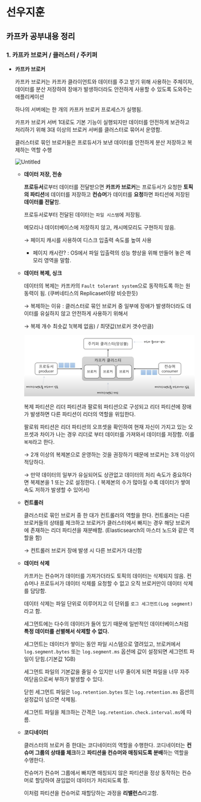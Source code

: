 # 선우지훈

## 카프카 공부내용 정리

### 1. 카프카 브로커 / 클러스터 / 주키퍼

- **카프카 브로커**
    
    카프카 브로커는 카프카 클라이언트와 데이터를 주고 받기 위해 사용하는 주체이자, 데이터를 분산 저장하여 장애가 발생하더라도 안전하게 사용할 수 있도록 도와주는 애플리케이션
    
    하나의 서버에는 한 개의 카프카 브로커 프로세스가 실행됨.
    
    카프카 브로커 서버 1대로도 기본 기능이 실행되지만 데이터를 안전하게 보관하고 처리하기 위해 3대 이상의 브로커 서버를 클러스터로 묶어서 운영함.
    
    클러스터로 묶인 브로커들은 프로듀서가 보낸 데이터를 안전하게 분산 저장하고 복제하는 역할 수행
    
    ![Untitled](%E1%84%89%E1%85%A5%E1%86%AB%E1%84%8B%E1%85%AE%E1%84%8C%E1%85%B5%E1%84%92%E1%85%AE%E1%86%AB%20a29383eb446a4e3fb6cdd575514ea087/Untitled.png)
    
    - **데이터 저장, 전송**
        
        **프로듀서**로부터 데이터를 전달받으면 **카프카 브로커**는 프로듀서가 요청한 **토픽의 파티션**에 데이터를 저장하고 **컨슈머**가 데이터를 **요청**하면 파티션에 저장된 **데이터를 전달**함.
        
        프로듀서로부터 전달된 데이터는 `파일 시스템`에 저장됨.
        
        메모리나 데이터베이스에 저장하지 않고, 캐시메모리도 구현하지 않음.
        
        → 페이지 캐시를 사용하여 디스크 입출력 속도를 높여 사용
        
        - 페이지 캐시란? : OS에서 파일 입출력의 성능 향상을 위해 만들어 놓은 메모리 영역을 말함.
    
    - **데이터 복제, 싱크**
        
        데이터의 복제는 카프카의 `Fault tolerant system`으로 동작하도록 하는 원동력이 됨. (쿠버네티스의 Replicaset이랑 비슷한듯)
        
        → 복제하는 이유 : 클러스터로 묶인 브로커 중 일부에 장애가 발생하더라도 데이터를 유실하지 않고 안전하게 사용하기 위해서
        
        → 복제 개수 최솟값 1(복제 없음) / 최댓값(브로커 갯수만큼)
        
        ![카프카 브로커](https://github.com/seonwoojh/img-source/blob/main/img/%EB%B8%8C%EB%A1%9C%EC%BB%A4.png?raw=true)
        
        복제 파티션은 리더 파티션과 팔로워 파티션으로 구성되고 리더 파티션에 장애가 발생하면 다른 파티션이 리더의 역할을 위임한다.
        
        팔로워 파티션은 리더 파티션의 오프셋을 확인하여 현재 자신이 가지고 있는 오프셋과 차이가 나는 경우 리더로 부터 데이터를 가져와서 데이터를 저장함. 이를 `복제`라고 한다.
        
        → 2개 이상의 복제본으로 운영하는 것을 권장하기 때문에 브로커는 3개 이상이 적당하다.
        
        → 만약 데이터의 일부가 유실되어도 상관없고 데이터의 처리 속도가 중요하다면 복제본을 1 또는 2로 설정한다. ( 복제본의 수가 많아질 수록 데이터가 쌓여 속도 저하가 발생할 수 있어서)
        
    
    - **컨트롤러**
        
        클러스터로 묶인 브로커 중 한 대가 컨트롤러의 역할을 한다. 컨트롤러는 다른 브로커들의 상태를 체크하고 브로커가 클러스터에서 빠지는 경우 해당 브로커에 존재하는 리더 파티션을 재분배함. (Elasticsearch의 마스터 노드와 같은 역할을 함)
        
        → 컨트롤러 브로커 장애 발생 시 다른 브로커가 대신함
        
    
    - **데이터 삭제**
        
        카프카는 컨슈머가 데이터를 가져가더라도 토픽의 데이터는 삭제되지 않음. 컨슈머나 프로듀서가 데이터 삭제를 요청할 수 없고 오직 브로커만이 데이터 삭제를 담당함.
        
        데이터 삭제는 파일 단위로 이루어지고 이 단위를 `로그 세그먼트(Log segment)`라고 함.
        
        세그먼트에는 다수의 데이터가 들어 있기 때문에 일반적인 데이터베이스처럼 **특정 데이터를 선별해서 삭제할 수 없다.**
        
        세그먼트는 데이터가 쌓이는 동안 파일 시스템으로 열려있고, 브로커에서 `log.segment.bytes` 또는 `log.segment.ms` 옵션에 값이 설정되면 세그먼트 파일이 닫힘.(기본값 1GB)
        
        세그먼트 파일의 기본값을 줄일 수 있지만 너무 줄이게 되면 파일을 너무 자주 여닫음으로써 부하가 발생할 수 있다.
        
        닫힌 세그먼트 파일은 `log.retention.bytes` 또는 `log.retention.ms` 옵션의 설정값이 넘으면 삭제됨.
        
        세그먼트 파일을 체크하는 간격은 `log.retention.check.interval.ms`에 따름.
        
    
    - **코디네이터**
        
        클러스터의 브로커 중 한대는 코디네이터의 역할을 수행한다. 코디네이터는 **컨슈머 그룹의 상태를 체크**하고 **파티션을 컨슈머와 매칭되도록 분배**하는 역할을 수앵한다.
        
        컨슈머가 컨슈머 그룹에서 빠지면 매칭되지 않은 파티션을 정상 동작하는 컨슈머로 할당하여 끊임없이 데이터가 처리되도록 함.
        
        이처럼 파티션을 컨슈머로 재할당하는 과정을 **리밸런스**라고함.
        
